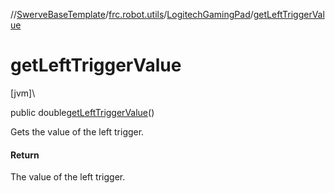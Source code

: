 //[SwerveBaseTemplate](../../../index.md)/[frc.robot.utils](../index.md)/[LogitechGamingPad](index.md)/[getLeftTriggerValue](get-left-trigger-value.md)

# getLeftTriggerValue

[jvm]\

public double[getLeftTriggerValue](get-left-trigger-value.md)()

Gets the value of the left trigger.

#### Return

The value of the left trigger.
